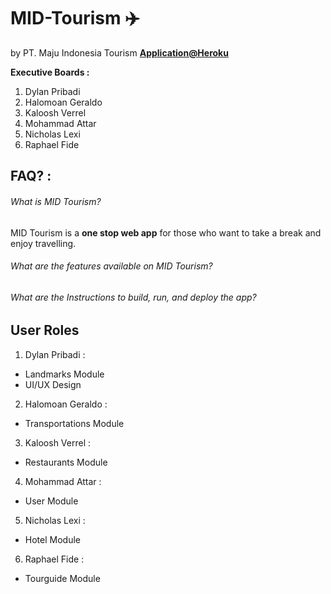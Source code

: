 MID-Tourism ✈️
==============================
by PT. Maju Indonesia Tourism **[Application@Heroku](google.com "Find your Tourism needs here!")**


**Executive Boards :**
1. Dylan Pribadi 
2. Halomoan Geraldo
3. Kaloosh Verrel
4. Mohammad Attar
5. Nicholas Lexi
6. Raphael Fide

## FAQ? :
###### What is MID Tourism?
MID Tourism is a **one stop web app** for those who want to take a break and enjoy travelling.

###### What are the features available on MID Tourism?

###### What are the Instructions to build, run, and deploy the app?


## User Roles
1. Dylan Pribadi :
- Landmarks Module
- UI/UX Design

2. Halomoan Geraldo :
- Transportations Module

3. Kaloosh Verrel :
- Restaurants Module

4. Mohammad Attar :
- User Module

5. Nicholas Lexi :
- Hotel Module

6. Raphael Fide :
- Tourguide Module
